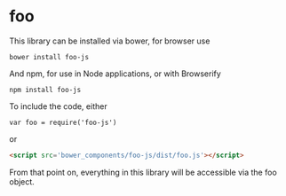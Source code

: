# foo

This library can be installed via bower, for browser use

    bower install foo-js

And npm, for use in Node applications, or with Browserify

    npm install foo-js

To include the code, either

    var foo = require('foo-js')

or

```html
<script src='bower_components/foo-js/dist/foo.js'></script>
```

From that point on, everything in this library will be accessible via the foo object.